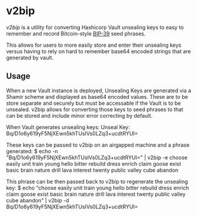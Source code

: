 # v2bip

*v2bip* is a utility for converting Hashicorp Vault unsealing keys to easy to remember and record Bitcoin-style [BIP-39](https://github.com/bitcoin/bips/blob/master/bip-0039/bip-0039-wordlists.md) seed phrases.

This allows for users to more easily store and enter their unsealing keys versus having to rely on hard to remember base64 encoded strings that are generated by vault.

## Usage

When a new Vault instance is deployed, Unsealing Keys are generated via a Shamir scheme and displayed as base64 encoded values. These are to be store separate and securely but must be accessable if the Vault is to be unsealed. v2bip allows for converting those keys to seed phrases to that can be stored and include minor error correcting by default.

When Vault generates unsealing keys:
    Unseal Key: Bq/D1o6y619yF5NjXEwn5khTUsIVs0LZq3+ucdtRYUI=

These keys can be passed to v2bip on an airgapped machine and a phrase generated:
    $ echo -n "Bq/D1o6y619yF5NjXEwn5khTUsIVs0LZq3+ucdtRYUI=" | v2bip -e
    choose easily unit train young hello bitter rebuild dress enrich claim goose exist basic brain nature drill lava interest twenty public valley cube abandon

This phrase can be then passed back to v2bip to regenerate the unsealing key:
    $ echo "choose easily unit train young hello bitter rebuild dress enrich claim goose exist basic brain nature drill lava interest twenty public valley cube abandon" | v2bip -d
    Bq/D1o6y619yF5NjXEwn5khTUsIVs0LZq3+ucdtRYUI=